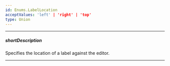 ```yaml
---
id: Enums.LabelLocation
acceptValues: 'left' | 'right' | 'top'
type: Union
---
```

---
##### shortDescription
Specifies the location of a label against the editor.

---
<!--
dxFormOptions.labelLocation(/api-reference/10 UI Components/dxForm/1 Configuration/labelLocation.md)(ui/form.d.ts)
dxFormSimpleItem.label.location(/api-reference/10 UI Components/dxForm/5 Item Types/SimpleItem/label/location.md)(ui/form.d.ts)
-->
